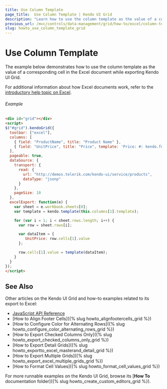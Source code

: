 ```yaml
---
title: Use Column Template
page_title:  Use Column Template | Kendo UI Grid
description: "Learn how to use the column template as the value of a corresponding cell in the Excel document while exporting Kendo UI Grid."
previous_url: /mvc/controls/data-management/grid/how-to/excel/column-template-export
slug: howto_use_column_template_grid
---
```


# Use Column Template

The example below demonstrates how to use the column template as the value of a corresponding cell in the Excel document while exporting Kendo UI Grid.

For additional information about how Excel documents work, refer to the [introductory help topic on Excel](/framework/excel/introduction#create-excel-document).

###### Example

```html
<div id="grid"></div>
<script>
$("#grid").kendoGrid({
  toolbar: ["excel"],
  columns: [
    { field: "ProductName", title: "Product Name" },
    { field: "UnitPrice", title: "Price", template: 'Price: #: kendo.format("{0:c}", UnitPrice)#' }
  ],
  pageable: true,
  dataSource: {
    transport: {
      read: {
        url: "http://demos.telerik.com/kendo-ui/service/products",
        dataType: "jsonp"
      }
    },
    pageSize: 10
  },
  excelExport: function(e) {
    var sheet = e.workbook.sheets[0];
    var template = kendo.template(this.columns[1].template);

    for (var i = 1; i < sheet.rows.length; i++) {
      var row = sheet.rows[i];

      var dataItem = {
         UnitPrice: row.cells[1].value
      };

      row.cells[1].value = template(dataItem);
    }
  }
});
</script>
```

## See Also

Other articles on the Kendo UI Grid and how-to examples related to its export to Excel:

* [JavaScript API Reference](/api/javascript/ui/grid#configuration-excel)
* [How to Align Footer Cells]({% slug howto_alignfootercells_grid %})
* [How to Configure Color for Alternating Rows]({% slug howto_configure_color_alternating_rows_grid %})
* [How to Export Checked Columns Only]({% slug howto_export_checked_columns_only_grid %})
* [How to Export Detail Grids]({% slug howto_exportto_excel_masterand_detail_grid %})
* [How to Export Multiple Grids]({% slug howto_export_excel_multiple_grids_grid %})
* [How to Format Cell Values]({% slug howto_format_cell_values_grid %})

For more runnable examples on the Kendo UI Grid, browse its [**How To** documentation folder]({% slug howto_create_custom_editors_grid %}).
